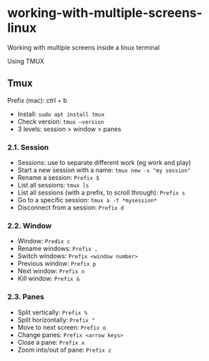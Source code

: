 # working-with-multiple-screens-linux

Working with multiple screens inside a linux terminal

Using TMUX

## Tmux

Prefix (mac): ctrl + b 

- Install: ```sudo apt install tmux```
- Check version: ```tmux –version```
- 3 levels: session > window > panes

### 2.1. Session
- Sessions: use to separate different work (eg work and play)
- Start a new session with a name: ```tmux new -s "my session"```
- Rename a session: ```Prefix $```
- List all sessions: ```tmux ls```
- List all sessions (with a prefix, to scroll through): ```Prefix s```
- Go to a specific session: ```tmux a -t *mysession*```
- Disconnect from a session: ```Prefix d```

### 2.2. Window
- Window: ```Predix c```
- Rename windows: ```Prefix ,```
- Switch windows: ```Prefix <window number>```
- Previous window: ```Prefix p```
- Next window: ```Prefix n```
- Kill window: ```Prefix &```

### 2.3. Panes
- Split vertically: ```Prefix %```
- Split horizontally: ```Prefix "```
- Move to next screen: ```Prefix o```
- Change panes: ```Prefix <arrow keys>```
- Close a pane: ```Prefix x```
- Zoom into/out of pane: ```Prefix z```
